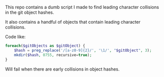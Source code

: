 This repo contains a dumb script I made to find leading character collisions in
the git object hashes.

It also contains a handful of objects that contain leading character collisions.

Code like:

```php
foreach($gitObjects as $gitObject) {
    $hash = preg_replace('/[a-z0-9]{2}/', '\1/', "$gitObject", 3);
    mkdir($hash, 0755, recursive=true);
}
```

Will fail when there are early collisions in object hashes.
